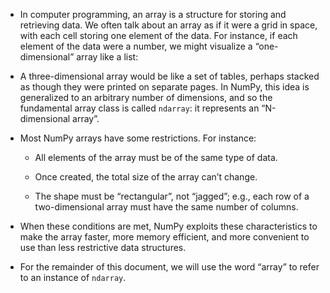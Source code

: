 - In computer programming, an array is a structure for storing and retrieving data. We often talk about an array as if it were a grid in space, with each cell storing one element of the data. For instance, if each element of the data were a number, we might visualize a “one-dimensional” array like a list:

- A three-dimensional array would be like a set of tables, perhaps stacked as though they were printed on separate pages. In NumPy, this idea is generalized to an arbitrary number of dimensions, and so the fundamental array class is called `ndarray`: it represents an “N-dimensional array”.

- Most NumPy arrays have some restrictions. For instance:

	- All elements of the array must be of the same type of data.
	    
	- Once created, the total size of the array can’t change.
	    
	- The shape must be “rectangular”, not “jagged”; e.g., each row of a two-dimensional array must have the same number of columns.
	    

- When these conditions are met, NumPy exploits these characteristics to make the array faster, more memory efficient, and more convenient to use than less restrictive data structures.

- For the remainder of this document, we will use the word “array” to refer to an instance of `ndarray`.